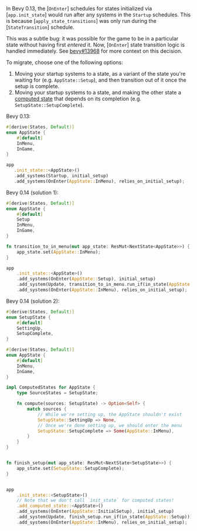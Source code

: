 In Bevy 0.13, the [`OnEnter`] schedules for states initialized via [`app.init_state`] would run after any systems in the `Startup` schedules.
This is because [`apply_state_transitions`] was only run during the [`StateTransition`] schedule.

This was a subtle bug: it was possible for the game to be in a particular state without having first *entered* it.
Now, [`OnEnter`] state transition logic is handled immediately.
See [bevy#13968](https://github.com/bevyengine/bevy/issues/13968) for more context on this decision.

To migrate, choose one of the following options:

1. Moving your startup systems to a state, as a variant of the state you're waiting for (e.g. `AppState::Setup`), and then transition out of it once the setup is complete.
2. Moving your startup systems to a state, and making the other state a [computed state](https://github.com/bevyengine/bevy/blob/v0.14.0-rc.4/examples/state/computed_states.rs) that depends on its completion (e.g. `SetupState::SetupComplete`).

Bevy 0.13:

```rust
#[derive(States, Default)]
enum AppState {
    #[default]
    InMenu,
    InGame,
}

app
   .init_state::<AppState>()
   .add_systems(Startup, initial_setup)
   .add_systems(OnEnter(AppState::InMenu), relies_on_initial_setup);
```

Bevy 0.14 (solution 1):

```rust
#[derive(States, Default)]
enum AppState {
    #[default]
    Setup
    InMenu,
    InGame,
}

fn transition_to_in_menu(mut app_state: ResMut<NextState<AppState>>) {
    app_state.set(AppState::InMenu);
}

app
    .init_state::<AppState>()
    .add_systems(OnEnter(AppState::Setup), initial_setup)
    .add_system(Update, transition_to_in_menu.run_if(in_state(AppState::Setup)))
    .add_systems(OnEnter(AppState::InMenu), relies_on_initial_setup);
```

Bevy 0.14 (solution 2):

```rust
#[derive(States, Default)]
enum SetupState {
    #[default]
    SettingUp,
    SetupComplete,
}

#[derive(States, Default)]
enum AppState {
    #[default]
    InMenu,
    InGame,
}

impl ComputedStates for AppState {
    type SourceStates = SetupState;

    fn compute(sources: SetupState) -> Option<Self> {
        match sources {
            // While we're setting up, the AppState shouldn't exist
            SetupState::SettingUp => None,
            // Once we're done setting up, we should enter the menu
            SetupState::SetupComplete => Some(AppState::InMenu),
        }
    }
}


fn finish_setup(mut app_state: ResMut<NextState<SetupState>>) {
    app_state.set(SetupState::SetupComplete);
}


app
    .init_state::<SetupState>()
    // Note that we don't call `init_state` for computed states!
    .add_computed_state::<AppState>()
    .add_systems(OnEnter(AppState::InitialSetup), initial_setup)
    .add_system(Update, finish_setup.run_if(in_state(AppState::Setup)))
    .add_systems(OnEnter(AppState::InMenu), relies_on_initial_setup);
```
